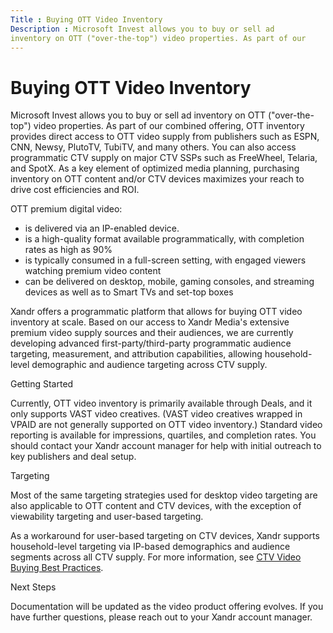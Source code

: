 ```yaml
---
Title : Buying OTT Video Inventory
Description : Microsoft Invest allows you to buy or sell ad
inventory on OTT ("over-the-top") video properties. As part of our
---
```



# Buying OTT Video Inventory



Microsoft Invest allows you to buy or sell ad
inventory on OTT ("over-the-top") video properties. As part of our
combined offering, OTT inventory provides direct access to OTT video
supply from publishers such as ESPN, CNN, Newsy, PlutoTV, TubiTV, and
many others. You can also access programmatic CTV supply on major CTV
SSPs such as FreeWheel, Telaria, and SpotX. As a key element of
optimized media planning, purchasing inventory on OTT content and/or CTV
devices maximizes your reach to drive cost efficiencies and ROI.

OTT premium digital video:

- is delivered via an IP-enabled device.
- is a high-quality format available programmatically, with completion
  rates as high as 90%
- is typically consumed in a full-screen setting, with engaged viewers
  watching premium video content
- can be delivered on desktop, mobile, gaming consoles, and streaming
  devices as well as to Smart TVs and set-top boxes

Xandr offers a programmatic platform that allows
for buying OTT video inventory at scale. Based on our access to
Xandr Media's extensive premium video supply
sources and their audiences, we are currently developing advanced
first-party/third-party programmatic audience targeting, measurement,
and attribution capabilities, allowing household-level demographic and
audience targeting across CTV supply.

Getting Started

Currently, OTT video inventory is primarily available through Deals, and
it only supports VAST video creatives. (VAST video creatives wrapped in
VPAID are not generally supported on OTT video inventory.) Standard
video reporting is available for impressions, quartiles, and completion
rates. You should contact your Xandr account
manager for help with initial outreach to key publishers and deal setup.

Targeting

Most of the same targeting strategies used for desktop video targeting
are also applicable to OTT content and CTV devices, with the exception
of viewability targeting and user-based targeting.

As a workaround for user-based targeting on CTV devices,
Xandr supports household-level targeting via
IP-based demographics and audience segments across all CTV supply. For
more information, see
<a href="ctv-video-buying-best-practices.md" class="xref">CTV Video
Buying Best Practices</a>.

Next Steps

Documentation will be updated as the video product offering evolves. If
you have further questions, please reach out to your
Xandr account manager.




